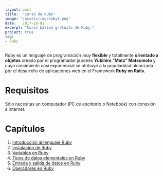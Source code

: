 ```yaml
---
layout: post
title:  "Curso de Ruby"
image: "/assets/img/ruby3.png"
date:   2017-10-01
excerpt: "Curso básico gratuito de Ruby."
project: true
tag:
- Ruby
---
```


Ruby es un lenguaje de programación muy **flexible** y totalmente **orientado a objetos** creado por el programador japonés **Yukihiro “Matz” Matsumoto** y cuyo crecimiento casi exponencial se atribuye a la popularidad alcanzada por el desarrollo de aplicaciones web en el Framework **Ruby on Rails**.

# Requisitos

Sólo necesitas un computador (PC de escritorio o Notebook) con conexión a internet.

# Capítulos

1. [Introducción al lenguaje Ruby](https://nisoto.github.io/introduccion-ruby/)
2. [Instalación de Ruby](https://nisoto.github.io/instalacion-ruby/)
3. [Variables en Ruby](https://nisoto.github.io/variables-ruby/)
4. [Tipos de datos elementales en Ruby](https://nisoto.github.io/datos-elementales-ruby/)
5. [Entrada y salida de datos en Ruby](https://nisoto.github.io/entrada-salida-ruby/)
6. [Operadores en Ruby](https://nisoto.github.io/operadores-ruby/)
